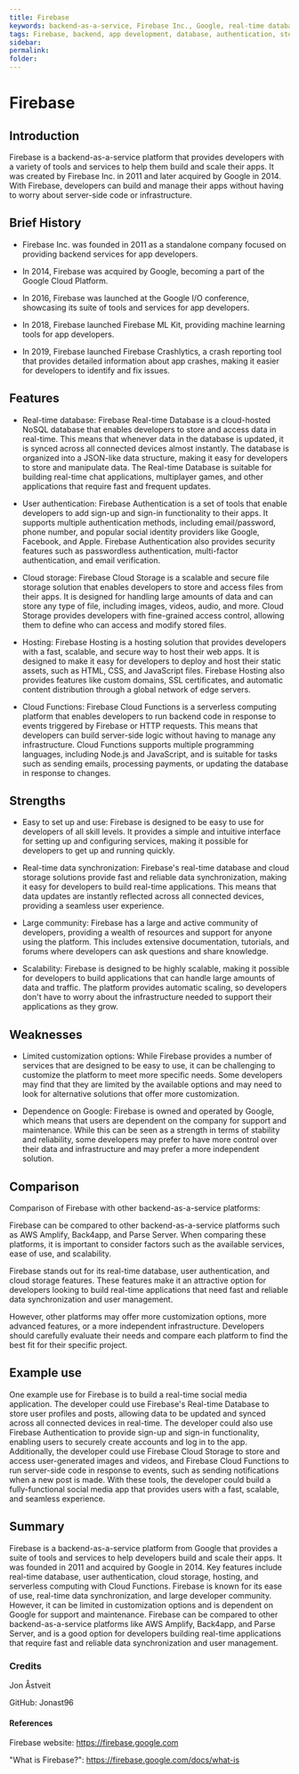 ```yaml
---
title: Firebase
keywords: backend-as-a-service, Firebase Inc., Google, real-time database, user authentication, cloud storage, hosting, cloud functions
tags: Firebase, backend, app development, database, authentication, storage, hosting, cloud functions
sidebar: 
permalink: 
folder: 
---
```



# Firebase


## Introduction

Firebase is a backend-as-a-service platform that provides developers with a variety of tools and services to help them build and scale their apps. It was created by Firebase Inc. in 2011 and later acquired by Google in 2014. With Firebase, developers can build and manage their apps without having to worry about server-side code or infrastructure.


## Brief History
* Firebase Inc. was founded in 2011 as a standalone company focused on providing backend services for app developers.

* In 2014, Firebase was acquired by Google, becoming a part of the Google Cloud Platform.

* In 2016, Firebase was launched at the Google I/O conference, showcasing its suite of tools and services for app developers.

* In 2018, Firebase launched Firebase ML Kit, providing machine learning tools for app developers.

* In 2019, Firebase launched Firebase Crashlytics, a crash reporting tool that provides detailed information about app crashes, making it easier for developers to identify and fix issues.


## Features
* Real-time database: Firebase Real-time Database is a cloud-hosted NoSQL database that enables developers to store and access data in real-time. This means that whenever data in the database is updated, it is synced across all connected devices almost instantly. The database is organized into a JSON-like data structure, making it easy for developers to store and manipulate data. The Real-time Database is suitable for building real-time chat applications, multiplayer games, and other applications that require fast and frequent updates.

* User authentication: Firebase Authentication is a set of tools that enable developers to add sign-up and sign-in functionality to their apps. It supports multiple authentication methods, including email/password, phone number, and popular social identity providers like Google, Facebook, and Apple. Firebase Authentication also provides security features such as passwordless authentication, multi-factor authentication, and email verification.

* Cloud storage: Firebase Cloud Storage is a scalable and secure file storage solution that enables developers to store and access files from their apps. It is designed for handling large amounts of data and can store any type of file, including images, videos, audio, and more. Cloud Storage provides developers with fine-grained access control, allowing them to define who can access and modify stored files.

* Hosting: Firebase Hosting is a hosting solution that provides developers with a fast, scalable, and secure way to host their web apps. It is designed to make it easy for developers to deploy and host their static assets, such as HTML, CSS, and JavaScript files. Firebase Hosting also provides features like custom domains, SSL certificates, and automatic content distribution through a global network of edge servers.

* Cloud Functions: Firebase Cloud Functions is a serverless computing platform that enables developers to run backend code in response to events triggered by Firebase or HTTP requests. This means that developers can build server-side logic without having to manage any infrastructure. Cloud Functions supports multiple programming languages, including Node.js and JavaScript, and is suitable for tasks such as sending emails, processing payments, or updating the database in response to changes.


## Strengths

* Easy to set up and use: Firebase is designed to be easy to use for developers of all skill levels. It provides a simple and intuitive interface for setting up and configuring services, making it possible for developers to get up and running quickly.

* Real-time data synchronization: Firebase's real-time database and cloud storage solutions provide fast and reliable data synchronization, making it easy for developers to build real-time applications. This means that data updates are instantly reflected across all connected devices, providing a seamless user experience.

* Large community: Firebase has a large and active community of developers, providing a wealth of resources and support for anyone using the platform. This includes extensive documentation, tutorials, and forums where developers can ask questions and share knowledge.

* Scalability: Firebase is designed to be highly scalable, making it possible for developers to build applications that can handle large amounts of data and traffic. The platform provides automatic scaling, so developers don't have to worry about the infrastructure needed to support their applications as they grow.


## Weaknesses

* Limited customization options: While Firebase provides a number of services that are designed to be easy to use, it can be challenging to customize the platform to meet more specific needs. Some developers may find that they are limited by the available options and may need to look for alternative solutions that offer more customization.

* Dependence on Google: Firebase is owned and operated by Google, which means that users are dependent on the company for support and maintenance. While this can be seen as a strength in terms of stability and reliability, some developers may prefer to have more control over their data and infrastructure and may prefer a more independent solution.

## Comparison
Comparison of Firebase with other backend-as-a-service platforms:

Firebase can be compared to other backend-as-a-service platforms such as AWS Amplify, Back4app, and Parse Server. When comparing these platforms, it is important to consider factors such as the available services, ease of use, and scalability.

Firebase stands out for its real-time database, user authentication, and cloud storage features. These features make it an attractive option for developers looking to build real-time applications that need fast and reliable data synchronization and user management.

However, other platforms may offer more customization options, more advanced features, or a more independent infrastructure. Developers should carefully evaluate their needs and compare each platform to find the best fit for their specific project.

## Example use
One example use for Firebase is to build a real-time social media application. The developer could use Firebase's Real-time Database to store user profiles and posts, allowing data to be updated and synced across all connected devices in real-time. The developer could also use Firebase Authentication to provide sign-up and sign-in functionality, enabling users to securely create accounts and log in to the app. Additionally, the developer could use Firebase Cloud Storage to store and access user-generated images and videos, and Firebase Cloud Functions to run server-side code in response to events, such as sending notifications when a new post is made. With these tools, the developer could build a fully-functional social media app that provides users with a fast, scalable, and seamless experience.

## Summary
Firebase is a backend-as-a-service platform from Google that provides a suite of tools and services to help developers build and scale their apps. It was founded in 2011 and acquired by Google in 2014. Key features include real-time database, user authentication, cloud storage, hosting, and serverless computing with Cloud Functions. Firebase is known for its ease of use, real-time data synchronization, and large developer community. However, it can be limited in customization options and is dependent on Google for support and maintenance. Firebase can be compared to other backend-as-a-service platforms like AWS Amplify, Back4app, and Parse Server, and is a good option for developers building real-time applications that require fast and reliable data synchronization and user management.

### Credits
Jon Åstveit 

GitHub: Jonast96

#### References
Firebase website: https://firebase.google.com

"What is Firebase?": https://firebase.google.com/docs/what-is
